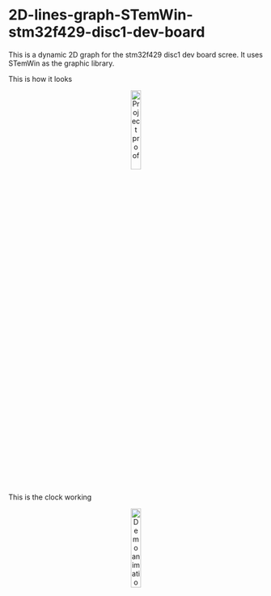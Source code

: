 # 2D-lines-graph-STemWin-stm32f429-disc1-dev-board
This is a dynamic 2D graph for the stm32f429 disc1 dev board scree. It uses STemWin as the graphic library.

This is how it looks 
<p align="center"> <img src="./image_proof.jpg" alt="Project proof" width="20%"/> </p> 

This is the clock working 
<p align="center"> <img src="./gif_proof.gif" alt="Demo animation" width="20%"/> </p>
